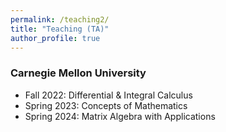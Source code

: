 ```yaml
---
permalink: /teaching2/
title: "Teaching (TA)"
author_profile: true
---
```


### Carnegie Mellon University
* Fall 2022: Differential & Integral Calculus
* Spring 2023: Concepts of Mathematics
* Spring 2024: Matrix Algebra with Applications
